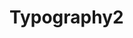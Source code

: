 # Typography2

<!DOCTYPE html>
<html>
<head>
<style>
{
  background-image: url("3.png");
  background position: absolute;
  left: 214px;
  top: 831px;
  width: 435px;
  height: 546px;
  z-index: 7;
  }
  </style>
</head>
</html>
